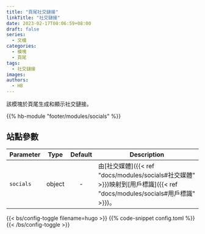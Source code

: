 ```yaml
---
title: "頁尾社交鏈接"
linkTitle: "社交鏈接"
date: 2023-02-17T00:06:59+08:00
draft: false
series:
  - 文檔
categories:
  - 模塊
  - 頁尾
tags:
  - 社交鏈接
images:
authors:
  - HB
---
```


該模塊於頁尾生成和顯示社交鏈接。

<!--more-->

{{% hb-module "footer/modules/socials" %}}

## 站點參數

| Parameter |  Type  | Default | Description                                     |
| --------- | :----: | :-----: | ----------------------------------------------- |
| `socials` | object |    -    | 由[社交媒體]({{< ref "docs/modules/socials#社交媒體" >}})映射到[用戶標識]({{< ref "docs/modules/socials#用戶標識" >}})。 |

{{< bs/config-toggle filename=hugo >}}
{{% code-snippet config.toml %}}
{{< /bs/config-toggle >}}
